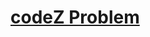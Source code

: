# [codeZ Problem](https://drive.google.com/drive/folders/1E-F1lJrqbZNl5h70vyH2qhOXaFvliE00?usp=sharing)

